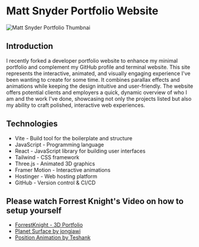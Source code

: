 # Matt Snyder Portfolio Website

![Matt Snyder Portfolio Thumbnai](https://github.com/user-attachments/assets/0b559042-2c3d-482b-b7b2-62f71551f17d)

## Introduction

I recently forked a developer portfolio website to enhance my minimal portfolio and complement my GitHub profile and terminal website. This site represents the interactive, animated, and visually engaging experience I've been wanting to create for some time. It combines parallax effects and animations while keeping the design intuitive and user-friendly. The website offers potential clients and employers a quick, dynamic overview of who I am and the work I've done, showcasing not only the projects listed but also my ability to craft polished, interactive web experiences.

## Technologies
- Vite - Build tool for the boilerplate and structure
- JavaScript - Programming language
- React - JavaScript library for building user interfaces
- Tailwind - CSS framework
- Three.js - Animated 3D graphics
- Framer Motion - Interactive animations
- Hostinger - Web hosting platform
- GitHub - Version control & CI/CD

## Please watch Forrest Knight's Video on how to setup yourself
- [ForrestKnight - 3D Portfolio](https://www.youtube.com/watch?v=f_ZxgQQ74Lc)
- [Planet Surface by jongjawi](https://stock.adobe.com/images/landscape-surface-of-planet-sky-space-science-fiction-fantasy-illustration/330880441?asset_id=330880441)
- [Position Animation by Teshank](https://github.com/teshank2137/portfolio)
